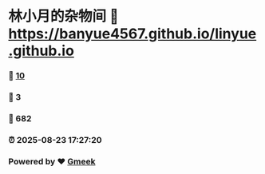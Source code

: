# 林小月的杂物间 :link: https://banyue4567.github.io/linyue.github.io 
### :page_facing_up: [10](https://banyue4567.github.io/linyue.github.io/tag.html) 
### :speech_balloon: 3 
### :hibiscus: 682 
### :alarm_clock: 2025-08-23 17:27:20 
### Powered by :heart: [Gmeek](https://github.com/Meekdai/Gmeek)
